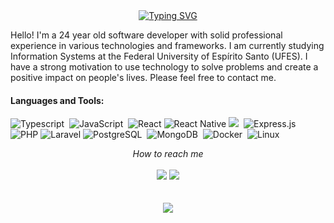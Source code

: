 <div align="center">
  <a href="https://github.com/mattheusts"><img src="https://readme-typing-svg.demolab.com?font=Fira+Code&pause=1000&color=2F81F7&center=true&vCenter=true&random=false&width=435&lines=Hi%2C+i'm+Matheus+Teixeira;I+am+a+Full+Stack+developer" alt="Typing SVG" /></a>
</div>

<p>
  Hello! I'm a 24 year old software developer with solid professional experience in various technologies and frameworks. I am currently studying Information Systems at the Federal University of Espírito Santo (UFES). I have a strong motivation to use technology to solve problems and create a positive impact on people's lives. Please feel free to contact me.
</p>

#### Languages and Tools:
  <img alt="Typescript" src="https://img.shields.io/badge/typescript%20-%23007ACC.svg?&style=for-the-badge&logo=typescript&logoColor=white"/>&nbsp;
  <img alt="JavaScript" src="https://img.shields.io/badge/javascript-%23323330.svg?style=for-the-badge&logo=javascript&logoColor=%23F7DF1E"/>&nbsp;
  <img alt="React" src="https://img.shields.io/badge/react%20-%2320232a.svg?&style=for-the-badge&logo=react&logoColor=%2361DAFB"/>
  <img alt="React Native" src="https://img.shields.io/badge/React Native%20-%2320232a.svg?&style=for-the-badge&logo=react&logoColor=%2361DAFB"/>
  <img src="https://img.shields.io/badge/node.js%20-%2343853D.svg?&style=for-the-badge&logo=node.js&logoColor=white"/>&nbsp;
  <img alt="Express.js" src="https://img.shields.io/badge/express.js-%23404d59.svg?style=for-the-badge&logo=express&logoColor=%2361DAFB"/>&nbsp;
  <img alt="PHP" src="https://img.shields.io/badge/php-%23777BB4.svg?style=for-the-badge&logo=php&logoColor=white"/>
  <img alt="Laravel" src="https://img.shields.io/badge/laravel-%23FF2D20.svg?style=for-the-badge&logo=laravel&logoColor=white"/>
  <img alt="PostgreSQL" src ="https://img.shields.io/badge/postgres-%23316192.svg?&style=for-the-badge&logo=postgresql&logoColor=white"/>&nbsp;
  <img alt="MongoDB" src ="https://img.shields.io/badge/MongoDB-%234ea94b.svg?&style=for-the-badge&logo=mongodb&logoColor=white"/>&nbsp;
  <img alt="Docker" src="https://img.shields.io/badge/docker%20-%230db7ed.svg?&style=for-the-badge&logo=docker&logoColor=white"/>&nbsp;
  <img alt="Linux" src="https://img.shields.io/badge/Linux-FDCC0D.svg?style=for-the-badge&logo=linux&logoColor=black"/>&nbsp;
  

<p align="center">
   <i>How to reach me</i>
   <br>
<br>
<a target="_blank" href="https://www.linkedin.com/in/mattheusteixeira"><img src="https://img.shields.io/badge/-LinkedIn-0077B5?style=for-the-badge&logo=Linkedin&logoColor=white"></img></a>
<a target="_blank" href="mailto:matheusteixeiradossantoss@gmail.com"><img src="https://img.shields.io/badge/-Gmail-D14836?style=for-the-badge&logo=Gmail&logoColor=white"></img></a>
</img></a>
<br />
<br />
<br />
<a href="https://github.com/mattheusts">
  <img align="center" src="https://github-readme-stats.vercel.app/api/top-langs/?username=mattheusts&theme=github_dark&layout=compact" />
</a>
